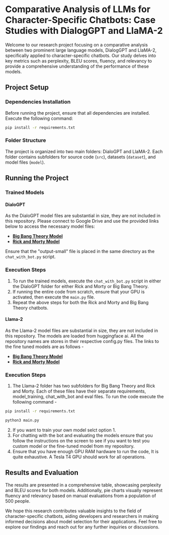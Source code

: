 # Comparative Analysis of LLMs for Character-Specific Chatbots: Case Studies with DialogGPT and LlaMA-2

Welcome to our research project focusing on a comparative analysis between two prominent large language models, DialogGPT and LlaMA-2, specifically applied to character-specific chatbots. Our study delves into key metrics such as perplexity, BLEU scores, fluency, and relevancy to provide a comprehensive understanding of the performance of these models.

## Project Setup

### Dependencies Installation
Before running the project, ensure that all dependencies are installed. Execute the following command:

```bash
pip install -r requirements.txt
```

### Folder Structure
The project is organized into two main folders: DialoGPT and LlaMA-2. Each folder contains subfolders for source code (`src`), datasets (`dataset`), and model files (`model`).

## Running the Project

### Trained Models
#### DialoGPT
As the DialoGPT model files are substantial in size, they are not included in this repository. Please connect to Google Drive and use the provided links below to access the necessary model files:

- [**Big Bang Theory Model**](https://drive.google.com/drive/folders/1CBpYKxK1L1odNu6GLvd0RVuUtQa_K5Lb?usp=sharing)
- [**Rick and Morty Model**](https://drive.google.com/drive/folders/1BxKQ41QSZ6HOjCn0NVoerrzZhDKSfSse?usp=sharing)

Ensure that the "output-small" file is placed in the same directory as the `chat_with_bot.py` script.

### Execution Steps

1. To run the trained models, execute the `chat_with_bot.py` script in either the DialoGPT folder for either Rick and Morty or Big Bang Theory.
2. If running the entire code from scratch, ensure that your GPU is activated, then execute the `main.py` file.
3. Repeat the above steps for both the Rick and Morty and Big Bang Theory chatbots.

#### Llama-2
As the Llama-2 model files are substantial in size, they are not included in this repository. The models are loaded from huggingface ai. All the repository names are stores in their respective config.py files.  The links to the fine tuned models are as follows - 

- [**Big Bang Theory Model**](https://huggingface.co/rishabh27s/sheldon-llama2-chat)
- [**Rick and Morty Model**](https://huggingface.co/rishabh27s/rick-llama2-chat)

### Execution Steps


1. The Llama-2 folder has two subfolders for Big Bang Theory and Rick and Morty. Each of these files have their separate requirements, model_training, chat_with_bot and eval files. To run the code execute the following command - 
```bash
pip install -r requirements.txt
```

```bash
python3 main.py
```
2. If you want to train your own model selct option 1.
3. For chatting with the bot and evaluating the models ensure that you follow the instructions on the screen to see if you want to test you custom model or the fine-tuned model from my repository.
4. Ensure that you have enough GPU RAM hardware to run the code, It is quite exhaustive. A Tesla T4 GPU should work for all operations.

## Results and Evaluation

The results are presented in a comprehensive table, showcasing perplexity and BLEU scores for both models. Additionally, pie charts visually represent fluency and relevancy based on manual evaluations from a population of 500 people.

We hope this research contributes valuable insights to the field of character-specific chatbots, aiding developers and researchers in making informed decisions about model selection for their applications. Feel free to explore our findings and reach out for any further inquiries or discussions.
